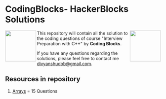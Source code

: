 # CodingBlocks- HackerBlocks Solutions
<p>
<img align="left" height="100" src="https://minio.codingblocks.com/amoeba/OnlineLogo2020.svg" width="100">
<img align="right" height="100" src="https://hack.codingblocks.com/app/images/logo_white-42cdddaf175a7f6e36f26c77a6eebf86.png" width="100">
</p>

This repository will contain all the solution to the coding questions of course "Interview Preparation with C++" by **Coding Blocks**.

If you have any questions regarding the solutions, please feel free to contact me divyanshudob@gmail.com.

## Resources in repository

1. [Arrays](https://github.com/divyanshudob/CodingBlocks_HackerBlocks_Solutions/tree/main/Arrays) = 15 Questions




